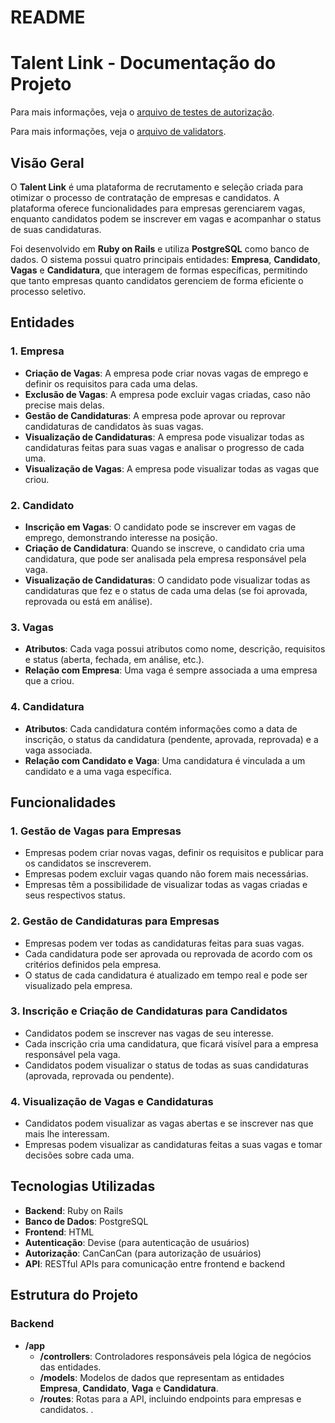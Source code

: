 # README
# Talent Link - Documentação do Projeto

Para mais informações, veja o [arquivo de testes de autorização](ability_test.md).

Para mais informações, veja o [arquivo de validators](validators.md).


## Visão Geral

O **Talent Link** é uma plataforma de recrutamento e seleção criada para otimizar o processo de contratação de empresas e candidatos. A plataforma oferece funcionalidades para empresas gerenciarem vagas, enquanto candidatos podem se inscrever em vagas e acompanhar o status de suas candidaturas.

Foi desenvolvido em **Ruby on Rails** e utiliza **PostgreSQL** como banco de dados. O sistema possui quatro principais entidades: **Empresa**, **Candidato**, **Vagas** e **Candidatura**, que interagem de formas específicas, permitindo que tanto empresas quanto candidatos gerenciem de forma eficiente o processo seletivo.

## Entidades

### 1. **Empresa**
   - **Criação de Vagas**: A empresa pode criar novas vagas de emprego e definir os requisitos para cada uma delas.
   - **Exclusão de Vagas**: A empresa pode excluir vagas criadas, caso não precise mais delas.
   - **Gestão de Candidaturas**: A empresa pode aprovar ou reprovar candidaturas de candidatos às suas vagas.
   - **Visualização de Candidaturas**: A empresa pode visualizar todas as candidaturas feitas para suas vagas e analisar o progresso de cada uma.
   - **Visualização de Vagas**: A empresa pode visualizar todas as vagas que criou.

### 2. **Candidato**
   - **Inscrição em Vagas**: O candidato pode se inscrever em vagas de emprego, demonstrando interesse na posição.
   - **Criação de Candidatura**: Quando se inscreve, o candidato cria uma candidatura, que pode ser analisada pela empresa responsável pela vaga.
   - **Visualização de Candidaturas**: O candidato pode visualizar todas as candidaturas que fez e o status de cada uma delas (se foi aprovada, reprovada ou está em análise).

### 3. **Vagas**
   - **Atributos**: Cada vaga possui atributos como nome, descrição, requisitos e status (aberta, fechada, em análise, etc.).
   - **Relação com Empresa**: Uma vaga é sempre associada a uma empresa que a criou.

### 4. **Candidatura**
   - **Atributos**: Cada candidatura contém informações como a data de inscrição, o status da candidatura (pendente, aprovada, reprovada) e a vaga associada.
   - **Relação com Candidato e Vaga**: Uma candidatura é vinculada a um candidato e a uma vaga específica.

## Funcionalidades

### 1. **Gestão de Vagas para Empresas**
   - Empresas podem criar novas vagas, definir os requisitos e publicar para os candidatos se inscreverem.
   - Empresas podem excluir vagas quando não forem mais necessárias.
   - Empresas têm a possibilidade de visualizar todas as vagas criadas e seus respectivos status.

### 2. **Gestão de Candidaturas para Empresas**
   - Empresas podem ver todas as candidaturas feitas para suas vagas.
   - Cada candidatura pode ser aprovada ou reprovada de acordo com os critérios definidos pela empresa.
   - O status de cada candidatura é atualizado em tempo real e pode ser visualizado pela empresa.

### 3. **Inscrição e Criação de Candidaturas para Candidatos**
   - Candidatos podem se inscrever nas vagas de seu interesse.
   - Cada inscrição cria uma candidatura, que ficará visível para a empresa responsável pela vaga.
   - Candidatos podem visualizar o status de todas as suas candidaturas (aprovada, reprovada ou pendente).

### 4. **Visualização de Vagas e Candidaturas**
   - Candidatos podem visualizar as vagas abertas e se inscrever nas que mais lhe interessam.
   - Empresas podem visualizar as candidaturas feitas a suas vagas e tomar decisões sobre cada uma.

## Tecnologias Utilizadas

- **Backend**: Ruby on Rails
- **Banco de Dados**: PostgreSQL
- **Frontend**: HTML
- **Autenticação**: Devise (para autenticação de usuários)
- **Autorização**: CanCanCan (para autorização de usuários)
- **API**: RESTful APIs para comunicação entre frontend e backend

## Estrutura do Projeto

### Backend

- **/app**
  - **/controllers**: Controladores responsáveis pela lógica de negócios das entidades.
  - **/models**: Modelos de dados que representam as entidades **Empresa**, **Candidato**, **Vaga** e **Candidatura**.
  - **/routes**: Rotas para a API, incluindo endpoints para empresas e candidatos.
.
  


